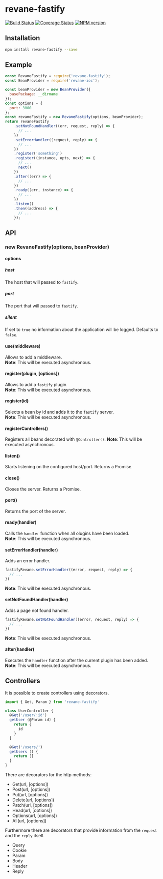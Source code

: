 # revane-fastify

[![Build Status](https://travis-ci.org/SerayaEryn/revane-fastify.svg?branch=master)](https://travis-ci.org/SerayaEryn/revane-fastify)
[![Coverage Status](https://coveralls.io/repos/github/SerayaEryn/revane-fastify/badge.svg?branch=master)](https://coveralls.io/github/SerayaEryn/revane-fastify?branch=master) 
[![NPM version](https://img.shields.io/npm/v/revane-fastify.svg?style=flat)](https://www.npmjs.com/package/revane-fastify)

## Installation

```bash
npm install revane-fastify --save
```

## Example

```js
const RevaneFastify = require('revane-fastify');
const BeanProvider = require('revane-ioc');

const beanProvider = new BeanProvider({
  basePackage: __dirname
});
const options = {
  port: 3000
};
const revaneFastify = new RevaneFastify(options, beanProvider);
return revaneFastify
    .setNotFoundHandler((err, request, reply) => {
      // ...
    })
    .setErrorHandler((request, reply) => {
      // ...
    })
    .register('something')
    .register((instance, opts, next) => {
      // ...
      next()
    })
    .after((err) => {
      // ...
    })
    .ready((err, instance) => {
      // ...
    })
    .listen()
    .then((address) => {
      // ...
    });
```

## API

### new RevaneFastify(options, beanProvider)

#### options

##### host
The host that will passed to `fastify`.

##### port
The port that will passed to `fastify`.

##### silent

If set to `true` no information about the application will be logged. Defaults to `false`.

#### use(middleware)

Allows to add a middleware.<br>
**Note**: This will be executed asynchronous.

#### register(plugin, [options])
Allows to add a `fastify` plugin.<br>
**Note**: This will be executed asynchronous.
#### register(id)
Selects a bean by id and adds it to the `fastify` server.<br>
**Note**: This will be executed asynchronous.

#### registerControllers()

Registers all beans decorated with `@Controller()`.
**Note**: This will be executed asynchronous.

#### listen()

Starts listening on the configured host/port. Returns a Promise.

#### close()

Closes the server. Returns a Promise.

#### port()
Returns the port of the server.

#### ready(handler)
Calls the `handler` function when all olugins have been loaded.<br>
**Note**: This will be executed asynchronous.

#### setErrorHandler(handler)
Adds an error handler.
```js
fastifyRevane.setErrorHandler((error, request, reply) => {
  // ...
})
```
**Note**: This will be executed asynchronous.

#### setNotFoundHandler(handler)

Adds a page not found handler.
```js
fastifyRevane.setNotFoundHandler((error, request, reply) => {
  // ...
})
```
**Note**: This will be executed asynchronous.

#### after(handler)
Executes the `handler` function after the current plugin has been added.<br>
**Note**: This will be executed asynchronous.

## Controllers

It is possible to create controllers using decorators.

```js
import { Get, Param } from 'revane-fastify'

class UserController {
  @Get('/user/:id')
  getUser (@Param id) {
    return {
      id
    }
  }

  @Get('/users/')
  getUsers () {
    return []
  }
}
```

There are decorators for the http methods:

* Get(url, [options])
* Post(url, [options])
* Put(url, [options])
* Delete(url, [options])
* Patch(url, [options])
* Head(url, [options])
* Options(url, [options])
* All(url, [options])

Furthermore there are decorators that provide information from the `request` and the `reply` itself.

* Query
* Cookie
* Param
* Body
* Header
* Reply
